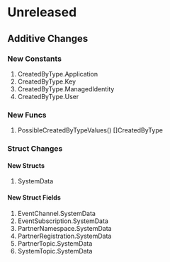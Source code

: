 # Unreleased

## Additive Changes

### New Constants

1. CreatedByType.Application
1. CreatedByType.Key
1. CreatedByType.ManagedIdentity
1. CreatedByType.User

### New Funcs

1. PossibleCreatedByTypeValues() []CreatedByType

### Struct Changes

#### New Structs

1. SystemData

#### New Struct Fields

1. EventChannel.SystemData
1. EventSubscription.SystemData
1. PartnerNamespace.SystemData
1. PartnerRegistration.SystemData
1. PartnerTopic.SystemData
1. SystemTopic.SystemData
